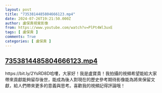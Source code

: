 ```yaml
---
layout: post
title: "7353814485804666123.mp4"
date: 2024-07-26T19:21:50.000Z
author: 盧保貴視覺影像
from: https://www.youtube.com/watch?v=PlPt4Wl3uxE
tags: [ 盧保貴 ]
comments: True
categories: [ 盧保貴 ]
---
```

<!--1722021710000-->
[7353814485804666123.mp4](https://www.youtube.com/watch?v=PlPt4Wl3uxE)
------

<div>
https://bit.ly/2YsRD8D哈嘍，大家好！我是盧寶貴！我拍攝的視頻希望能給大家帶來貢獻能夠留存後世，能成為後人對現在的歷史參考期待影像能為將來保留文獻，給人們帶來更多的意義與思考。喜歡我的視頻記得評論哦！
</div>
